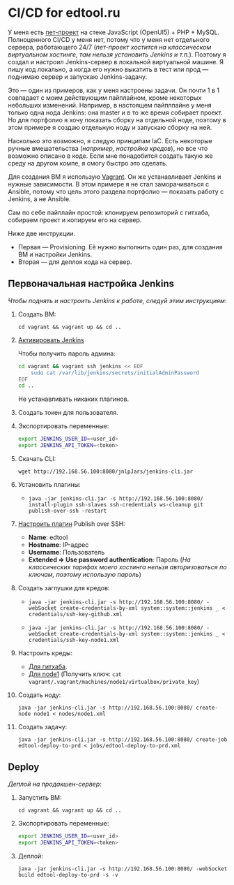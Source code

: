 # CI/CD for edtool․ru

У меня есть [пет-проект](https://edtool.ru) на стеке JavaScript (OpenUI5) + PHP + MySQL. Полноценного CI/CD у меня нет, потому что у меня нет отдельного сервера, работающего 24/7 (*пет-проект хостится на классическом виртуальном хостинге, там нельзя установить Jenkins и т.п.*). Поэтому я создал и настроил Jenkins-сервер в локальной виртуальной машине. Я пишу код локально, а когда его нужно выкатить в тест или прод — поднимаю сервер и запускаю Jenkins-задачу.

Это — один из примеров, как у меня настроены задачи. Он почти 1 в 1 совпадает с моим действующим пайплайном, кроме некоторых небольших изменений. Например, в настоящем пайплпайне у меня только одна нода Jenkins: она master и в то же время собирает проект. Но для портфолио я хочу показать сборку на отдельной ноде, поэтому в этом примере я создаю отдельную ноду и запускаю сборку на ней.

Насколько это возможно, я следую принципам IaC. Есть некоторые ручные вмешательства (*например, настройка кредов*), но все что возможно описано в коде. Если мне понадобится создать такую же среду на другом компе, я смогу быстро это сделать.

Для создания ВМ я использую [Vagrant](https://www.vagrantup.com/). Он же устанавливает Jenkins и нужные зависимости. В этом примере я не стал заморачиваться с Ansible, потому что цель этого раздела портфолио — показать работу с Jenkins, а не Ansible.

Сам по себе пайплайн простой: клонируем репозиторий с гитхаба, собираем проект и копируем его на сервер.

Ниже две инструкции. 
- Первая — Provisioning. Её нужно выполнить один раз, для создания ВМ и настройки Jenkins.
- Вторая — для деплоя кода на сервер.

## Первоначальная настройка Jenkins
*Чтобы поднять и настроить Jenkins к работе, следуй этим инструкциям*:

1. Создать ВМ: 

    `cd vagrant && vagrant up && cd ..`

1. [Активировать Jenkins](http://192.168.56.100:8080)

    Чтобы получить пароль админа:
    ```sh
    cd vagrant && vagrant ssh jenkins << EOF
        sudo cat /var/lib/jenkins/secrets/initialAdminPassword 
    EOF
    cd ..
    ```
    Не устанавливать никаких плагинов.

1. Создать токен для пользователя.

1. Экспортировать переменные:

    ```bash
    export JENKINS_USER_ID=<user_id>
    export JENKINS_API_TOKEN=<token>
    ```

1. Скачать CLI:

    `wget http://192.168.56.100:8080/jnlpJars/jenkins-cli.jar`

1. Установить плагины:

    - `java -jar jenkins-cli.jar -s http://192.168.56.100:8080/ install-plugin ssh-slaves ssh-credentials ws-cleanup git publish-over-ssh -restart`

1. [Настроить плагин](http://192.168.56.100:8080/configure) Publish over SSH: 
    - **Name**: edtool
    - **Hostname**: IP-адрес
    - **Username**: Пользователь
    - **Extended => Use password authentication**: Пароль (*На классических тарифах моего хостинга нельзя авторизоваться по ключам, поэтому использую пароль*)

1. Создать заглушки для кредов:

    - `java -jar jenkins-cli.jar -s http://192.168.56.100:8080/ -webSocket create-credentials-by-xml system::system::jenkins _ < credentials/ssh-key-github.xml`

    - `java -jar jenkins-cli.jar -s http://192.168.56.100:8080/ -webSocket create-credentials-by-xml system::system::jenkins _ < credentials/ssh-key-node1.xml`

1. Настроить креды:
    - [Для гитхаба](http://192.168.56.100:8080/credentials/store/system/domain/_/credential/ssh-key-github/update).
    - [Для node1](http://192.168.56.100:8080/credentials/store/system/domain/_/credential/ssh-key-node1/update) (Получить ключ: `cat vagrant/.vagrant/machines/node1/virtualbox/private_key`)

1. Создать ноду: 

    `java -jar jenkins-cli.jar -s http://192.168.56.100:8080/ create-node node1 < nodes/node1.xml`

1. Создать задачу: 

    `java -jar jenkins-cli.jar -s http://192.168.56.100:8080/ create-job edtool-deploy-to-prd < jobs/edtool-deploy-to-prd.xml`

## Deploy
*Деплой на продакшен-сервер*:

1. Запустить ВМ:

    `cd vagrant && vagrant up && cd ..`

1. Экспортировать переменные:

    ```bash
    export JENKINS_USER_ID=<user_id>
    export JENKINS_API_TOKEN=<token>
    ```

1. Деплой:
    
    `java -jar jenkins-cli.jar -s http://192.168.56.100:8080/ -webSocket build edtool-deploy-to-prd -s -v`